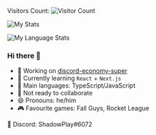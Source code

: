 Visitors Count:
![Visitor Count](https://profile-counter.glitch.me/shadowplay1/count.svg)

![My Stats](https://github-readme-stats-anuraghazra1.vercel.app/api?username=shadowplay1&show_icons=true&include_all_commits=true&theme=dark&countPrivate=true)

![My Language Stats](https://github-readme-stats-anuraghazra1.vercel.app/api/top-langs/?username=shadowplay1&layout=compact&theme=dark&countPrivate=true)

### Hi there 👋

- 🔭 Working on [discord-economy-super](https://github.com/shadowplay1/discord-economy-super)
- 🌱 Currently learning `React` + `Next.js`
- 🤔 Main languages: TypeScript/JavaScript
- 👯 Not ready to collaborate
- 😄 Pronouns: he/him
- 🎮 Favourite games: Fall Guys, Rocket League

💬 Discord: ShadowPlay#6072
